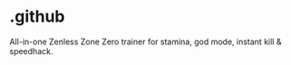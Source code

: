 # .github
All-in-one Zenless Zone Zero trainer for stamina, god mode, instant kill &amp; speedhack.
